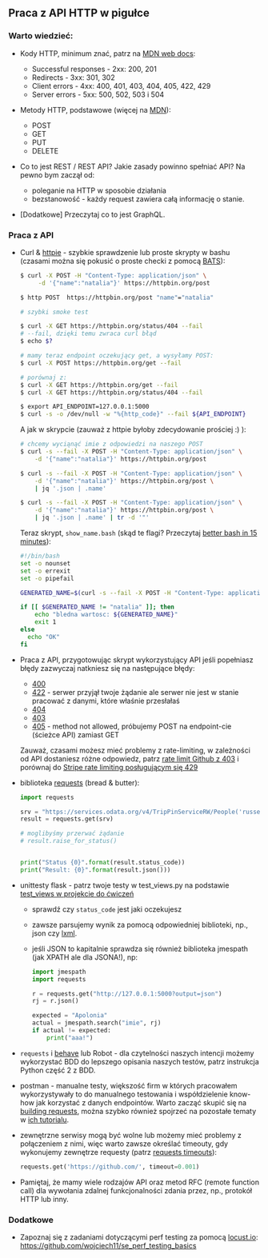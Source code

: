 ## Praca z API HTTP w pigułce

### Warto wiedzieć:

- Kody HTTP, minimum znać, patrz na [MDN web docs](https://developer.mozilla.org/en-US/docs/Web/HTTP/Status):
  - Successful responses - 2xx: 200, 201
  - Redirects - 3xx: 301, 302
  - Client errors - 4xx: 400, 401, 403, 404, 405, 422, 429
  - Server errors - 5xx: 500, 502, 503 i 504

- Metody HTTP, podstawowe (więcej na [MDN](https://developer.mozilla.org/en-US/docs/Web/HTTP/Methods)):
  - POST
  - GET
  - PUT
  - DELETE

- Co to jest REST / REST API? Jakie zasady powinno spełniać API? Na pewno bym zaczął od:
  - poleganie na HTTP w sposobie działania
  - bezstanowość - każdy request zawiera całą informację o stanie.

- [Dodatkowe] Przeczytaj co to jest GraphQL.

### Praca z API

- Curl & [httpie](https://httpie.io/) - szybkie sprawdzenie lub proste skrypty w bashu (czasami można się pokusić o proste checki z pomocą [BATS](https://github.com/sstephenson/bats)):

  ```bash
  $ curl -X POST -H "Content-Type: application/json" \
       -d '{"name":"natalia"}' https://httpbin.org/post

  $ http POST  https://httpbin.org/post "name"="natalia"
  ```

  ```bash
  # szybki smoke test

  $ curl -X GET https://httpbin.org/status/404 --fail
  # --fail, dzięki temu zwraca curl błąd
  $ echo $?

  # mamy teraz endpoint oczekujący get, a wysyłamy POST:
  $ curl -X POST https://httpbin.org/get --fail

  # porównaj z:
  $ curl -X GET https://httpbin.org/get --fail
  $ curl -X GET https://httpbin.org/status/404 --fail
  ```

  ```bash
  $ export API_ENDPOINT=127.0.0.1:5000
  $ curl -s -o /dev/null -w "%{http_code}" --fail ${API_ENDPOINT}
  ```

  A jak w skrypcie (zauważ z httpie byłoby zdecydowanie prościej :) ):

  ```bash
  # chcemy wyciąnąć imie z odpowiedzi na naszego POST
  $ curl -s --fail -X POST -H "Content-Type: application/json" \
      -d '{"name":"natalia"}' https://httpbin.org/post

  $ curl -s --fail -X POST -H "Content-Type: application/json" \
      -d '{"name":"natalia"}' https://httpbin.org/post \
      | jq '.json | .name'

  $ curl -s --fail -X POST -H "Content-Type: application/json" \
      -d '{"name":"natalia"}' https://httpbin.org/post \
      | jq '.json | .name' | tr -d '"'
  ```

  Teraz skrypt, `show_name.bash` (skąd te flagi? Przeczytaj [better bash in 15 minutes](http://robertmuth.blogspot.com/2012/08/better-bash-scripting-in-15-minutes.html)):

  ```bash
  #!/bin/bash
  set -o nounset
  set -o errexit
  set -o pipefail

  GENERATED_NAME=$(curl -s --fail -X POST -H "Content-Type: application/json" -d '{"name":"natalia"}' https://httpbin.org/post | jq '.json | .name' | tr -d '"  ')

  if [[ $GENERATED_NAME != "natalia" ]]; then
      echo "bledna wartosc: ${GENERATED_NAME}"
      exit 1
  else
    echo "OK"
  fi
  ```

- Praca z API, przygotowując skrypt wykorzystujący API jeśli popełniasz błędy zazwyczaj natkniesz się na następujące błędy:

  - [400](https://developer.mozilla.org/en-US/docs/Web/HTTP/Status/400)
  - [422](https://developer.mozilla.org/en-US/docs/Web/HTTP/Status/422) - serwer przyjął twoje żądanie ale serwer nie jest w stanie pracować z danymi, które właśnie przesłałaś
  - [404](https://developer.mozilla.org/en-US/docs/Web/HTTP/Status/404)
  - [403](https://developer.mozilla.org/en-US/docs/Web/HTTP/Status/403)
  - [405](https://developer.mozilla.org/en-US/docs/Web/HTTP/Status/405) - method not allowed, próbujemy POST na endpoint-cie (ścieżce API) zamiast GET

  Zauważ, czasami możesz mieć problemy z rate-limiting, w zależności od API dostaniesz różne odpowiedz, patrz [rate limit Github z 403](https://docs.github.com/en/rest/overview/resources-in-the-rest-api#rate-limiting) i porównaj do [Stripe rate limiting posługującym się 429](https://stripe.com/docs/rate-limits)

- biblioteka [requests](https://docs.python-requests.org/en/master/user/quickstart/) (bread & butter):

  ```python
  import requests

  srv = "https://services.odata.org/v4/TripPinServiceRW/People('russellwhyte')"
  result = requests.get(srv)

  # moglibyśmy przerwać żądanie
  # result.raise_for_status()


  print("Status {0}".format(result.status_code))
  print("Result: {0}".format(result.json()))
  ```

- unittesty flask - patrz twoje testy w test_views.py na podstawie [test_views w projekcie do ćwiczeń](https://github.com/wojciech11/se_hello_printer_app/blob/master/test/test_views.py)

  - sprawdź czy `status_code` jest jaki oczekujesz
  - zawsze parsujemy wynik za pomocą odpowiedniej biblioteki, np., json czy [lxml](https://lxml.de/tutorial.html).
  - jeśli JSON to kapitalnie sprawdza się również biblioteka jmespath (jak XPATH ale dla JSONA!), np:

    ```python
    import jmespath
    import requests

    r = requests.get("http://127.0.0.1:5000?output=json")
    rj = r.json()

    expected = "Apolonia"
    actual = jmespath.search("imie", rj)
    if actual != expected:
        print("aaa!")
    ```

- `requests` i [behave](https://behave.readthedocs.io/en/stable/) lub Robot - dla czytelności naszych intencji możemy wykorzystać BDD do lepszego opisania naszych testów, patrz instrukcja Python część 2 z BDD.

- postman - manualne testy, większość firm w których pracowałem wykorzystywały to do manualnego testowania i współdzielenie know-how jak korzystać z danych endpointów. Warto zacząć skupić się na [building requests](https://learning.postman.com/docs/sending-requests/requests/), można szybko również spojrzeć na pozostałe tematy w [ich tutorialu](https://learning.postman.com/docs/getting-started/introduction/).

- zewnętrzne serwisy mogą być wolne lub możemy mieć problemy z połączeniem z nimi, więc warto zawsze określać timeouty, gdy wykonujemy zewnętrze requesty (patrz [requests timeouts](https://docs.python-requests.org/en/master/user/quickstart/#timeouts)):

  ```python
  requests.get('https://github.com/', timeout=0.001)
  ```

- Pamiętaj, że mamy wiele rodzajów API oraz metod RFC (remote function call) dla wywołania zdalnej funkcjonalności zdania przez, np., protokół HTTP lub inny.

### Dodatkowe

- Zapoznaj się z zadaniami dotyczącymi perf testing za pomocą [locust.io](https://locust.io/): https://github.com/wojciech11/se_perf_testing_basics
